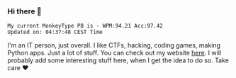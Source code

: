 ### Hi there 👋
<!-- PB START -->
```
My current MonkeyType PB is - WPM:94.21 Acc:97.42
Updated on: 04:37:48 CEST Time
```
<!-- PB END -->
I'm an IT person, just overall. I like CTFs, hacking, coding games, making Python apps. Just a lot of stuff.
You can check out my website [here](https://skill3472.github.io/).
I will probably add some interesting stuff here, when I get the idea to do so. Take care ❤️
